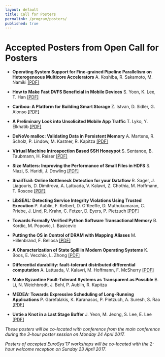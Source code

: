 ```yaml
---
layout: default
title: Call for Posters
permalink: /program/posters/
published: true
---
```


# Accepted Posters from Open Call for Posters


* **Operating System Support for Fine-grained Pipeline Parallelism on Heterogeneous Multicore Accelerators**
		A. Koshiba, R. Sakamoto, M. Namiki
		<a href="/assets/data/posters/poster02-Koshiba.pdf">[PDF]</a>

* **How to Make Fast DVFS Beneficial in Mobile Devices**
		S. Yoon, K. Lee, T. Han
		<a href="/assets/data/posters/poster03-Yoon.pdf">[PDF]</a>

* **Caribou: A Platform for Building Smart Storage**
		Z. Istvan, D. Sidler, G. Alonso
		<a href="/assets/data/posters/poster04-Istvan.pdf">[PDF]</a>

* **A Preliminary Look into Unsolicited Mobile App Traffic**
		T. Lyko, Y. Elkhatib
		<a href="/assets/data/posters/poster05-Lyko.pdf">[PDF]</a>

* **DeNoVo malloc: Validating Data in Persistent Memory**
		A. Martens, R. Scholz, P. Lindow, M. Kastner, R. Kapitza
		<a href="/assets/data/posters/poster07-Martens.pdf">[PDF]</a>

* **Virtual Machine Introspection Based SSH Honeypot**
		S. Sentanoe, B. Taubmann, H. Reiser
		<a href="/assets/data/posters/poster08-Sentanoe.pdf">[PDF]</a>

* **Size Matters: Improving the Performance of Small Files in HDFS**
		S. Niazi, S. Haridi, J. Dowling
		<a href="/assets/data/posters/poster09-Niazi.pdf">[PDF]</a>

* **SnailTrail: Online Bottleneck Detection for your Dataflow**
		R. Sager, J. Liagouris, D. Dimitrova, A. Lattuada, V. Kalavri, Z. Chothia, M. Hoffmann, T. Roscoe
		<a href="/assets/data/posters/poster13-Sager.pdf">[PDF]</a>

* **LibSEAL: Detecting Service Integrity Violations Using Trusted Execution**
		P. Aublin, F. Kelbert, D. O'Keeffe, D. Muthukumaran, C. Priebe, J. Lind, R. Krahn, C. Fetzer, D. Eyers, P. Pietzuch
		<a href="/assets/data/posters/poster14-Aublin.pdf">[PDF]</a>

* **Towards Formally Verified Python Software Transactional Memory**
		B. Kordic, M. Popovic, I. Basicevic


* **Putting the OS in Control of DRAM with Mapping Aliases**
		M. Hillenbrand, F. Bellosa
		<a href="/assets/data/posters/poster19-Hillenbrand.pdf">[PDF]</a>

* **A Characterization of State Spill in Modern Operating Systems**
		K. Boos, E. Vecchio, L. Zhong
		<a href="/assets/data/posters/poster20-Boos.pdf">[PDF]</a>

* **Differential durability: fault-tolerant distributed differential computation**
		A. Lattuada, V. Kalavri, M. Hoffmann, F. McSherry
		<a href="/assets/data/posters/poster21-Lattuada.pdf">[PDF]</a>

* **Make Byzantine Fault-Tolerant Systems as Transparent as Possible**
		B. Li, N. Weichbrodt, J. Behl, P. Aublin, R. Kapitza


* **MEDEA: Towards Expressive Scheduling of Long-Running Applications**
		 P. Garefalakis, K. Karanasos, P. Pietzuch, A. Suresh, S. Rao
		<a href="/assets/data/posters/poster30-Garefalakis.pdf">[PDF]</a>

* **Untie a Knot in a Last Stage Buffer**
		 J. Yeon, M. Jeong, S. Lee, E. Lee
		<a href="/assets/data/posters/poster31-Yeon.pdf">[PDF]</a>
		

*These posters will be co-located with conference from the main conference during the 3-hour poster session on Monday 24 April 2017.*

*Posters of accepted EuroSys'17 workshops will be co-located with the 2-hour welcome reception on Sunday 23 April 2017.*
